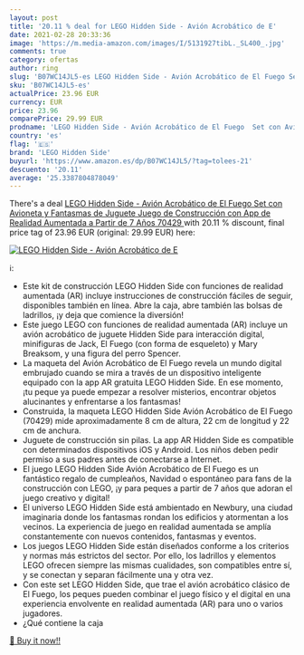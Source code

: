 ```yaml
---
layout: post
title: '20.11 % deal for LEGO Hidden Side - Avión Acrobático de E'
date: 2021-02-28 20:33:36
image: 'https://m.media-amazon.com/images/I/5131927tibL._SL400_.jpg'
comments: true
category: ofertas
author: ring
slug: 'B07WC14JL5-es LEGO Hidden Side - Avión Acrobático de El Fuego Set con...'
sku: 'B07WC14JL5-es'
actualPrice: 23.96 EUR
currency: EUR
price: 23.96
comparePrice: 29.99 EUR
prodname: 'LEGO Hidden Side - Avión Acrobático de El Fuego  Set con Avioneta y Fantasmas de Juguete  Juego de Construcción con App de Realidad Aumentada  a Partir de 7 Años  70429 '
country: 'es'
flag: '🇪🇸'
brand: 'LEGO Hidden Side'
buyurl: 'https://www.amazon.es/dp/B07WC14JL5/?tag=tolees-21'
descuento: '20.11'
average: '25.3387804878049'
---
```


There's a deal [LEGO Hidden Side - Avión Acrobático de El Fuego  Set con Avioneta y Fantasmas de Juguete  Juego de Construcción con App de Realidad Aumentada  a Partir de 7 Años  70429 ](https://www.amazon.es/dp/B07WC14JL5/?tag=tolees-21)  with  20.11 % discount, final price tag of  23.96 EUR (original: 29.99 EUR) here:

[![LEGO Hidden Side - Avión Acrobático de E](https://m.media-amazon.com/images/I/5131927tibL._SL400_.jpg)](https://www.amazon.es/dp/B07WC14JL5/?tag=tolees-21)

ℹ️:

- Este kit de construcción LEGO Hidden Side con funciones de realidad aumentada (AR) incluye instrucciones de construcción fáciles de seguir, disponibles también en línea. Abre la caja, abre también las bolsas de ladrillos, ¡y deja que comience la diversión!
- Este juego LEGO con funciones de realidad aumentada (AR) incluye un avión acrobático de juguete Hidden Side para interacción digital, minifiguras de Jack, El Fuego (con forma de esqueleto) y Mary Breaksom, y una figura del perro Spencer.
- La maqueta del Avión Acrobático de El Fuego revela un mundo digital embrujado cuando se mira a través de un dispositivo inteligente equipado con la app AR gratuita LEGO Hidden Side. En ese momento, ¡tu peque ya puede empezar a resolver misterios, encontrar objetos alucinantes y enfrentarse a los fantasmas!
- Construida, la maqueta LEGO Hidden Side Avión Acrobático de El Fuego (70429) mide aproximadamente 8 cm de altura, 22 cm de longitud y 22 cm de anchura.
- Juguete de construcción sin pilas. La app AR Hidden Side es compatible con determinados dispositivos iOS y Android. Los niños deben pedir permiso a sus padres antes de conectarse a Internet.
- El juego LEGO Hidden Side Avión Acrobático de El Fuego es un fantástico regalo de cumpleaños, Navidad o espontáneo para fans de la construcción con LEGO, ¡y para peques a partir de 7 años que adoran el juego creativo y digital!
- El universo LEGO Hidden Side está ambientado en Newbury, una ciudad imaginaria donde los fantasmas rondan los edificios y atormentan a los vecinos. La experiencia de juego en realidad aumentada se amplía constantemente con nuevos contenidos, fantasmas y eventos.
- Los juegos LEGO Hidden Side están diseñados conforme a los criterios y normas más estrictos del sector. Por ello, los ladrillos y elementos LEGO ofrecen siempre las mismas cualidades, son compatibles entre sí, y se conectan y separan fácilmente una y otra vez.
- Con este set LEGO Hidden Side, que trae el avión acrobático clásico de El Fuego, los peques pueden combinar el juego físico y el digital en una experiencia envolvente en realidad aumentada (AR) para uno o varios jugadores.
- ¿Qué contiene la caja

[🛒 Buy it now!!](https://www.amazon.es/dp/B07WC14JL5/?tag=tolees-21)
